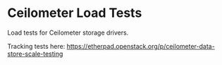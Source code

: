Ceilometer Load Tests
=====================

Load tests for Ceilometer storage drivers.

Tracking tests here: https://etherpad.openstack.org/p/ceilometer-data-store-scale-testing

